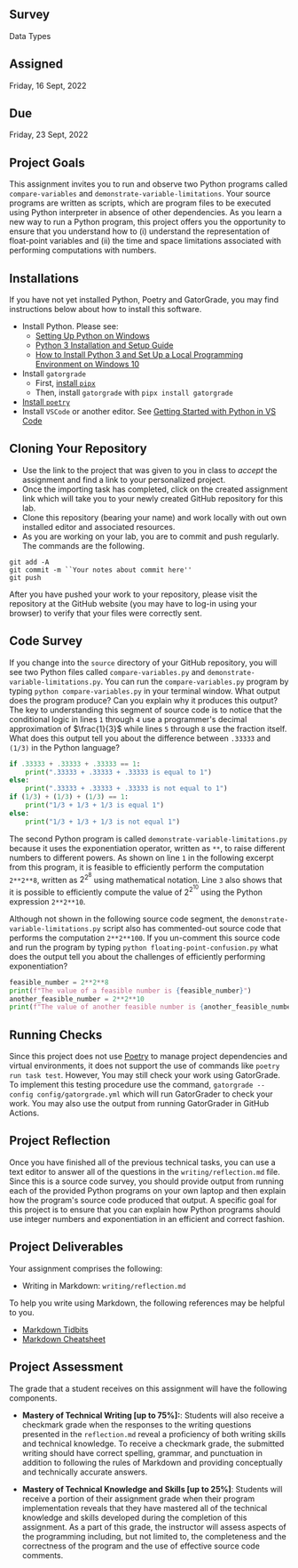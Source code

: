 ## Survey

Data Types

## Assigned

Friday, 16 Sept, 2022

## Due

Friday, 23 Sept, 2022

## Project Goals

This assignment invites you to run and observe two Python programs called `compare-variables` and `demonstrate-variable-limitations`. Your source programs are written as scripts, which are program files to be executed using Python interpreter in absence of other dependencies. As you learn a new way to run a Python program, this project offers you the opportunity to ensure that you understand how to (i) understand the representation of float-point variables and (ii) the time and space limitations associated with performing computations with numbers.

## Installations

If you have not yet installed Python, Poetry and GatorGrade, you may find instructions below about how to install this software.

- Install Python. Please see:
  - [Setting Up Python on Windows](https://realpython.com/lessons/python-windows-setup/)
  - [Python 3 Installation and Setup Guide](https://realpython.com/installing-python/)
  - [How to Install Python 3 and Set Up a Local Programming Environment on Windows 10](https://www.digitalocean.com/community/tutorials/how-to-install-python-3-and-set-up-a-local-programming-environment-on-windows-10)
- Install `gatorgrade`
  - First, [install `pipx`](https://pypa.github.io/pipx/installation/)
  - Then, install `gatorgrade` with `pipx install gatorgrade`
- [Install `poetry`](https://python-poetry.org/docs/)
- Install `VSCode` or another editor. See [Getting Started with Python in VS Code](https://code.visualstudio.com/docs/python/python-tutorial)

## Cloning Your Repository

 + Use the link to the project that was given to you in class to _accept_ the assignment and find a link to your personalized project.
 + Once the importing task has completed, click on the created assignment link which will take you to your newly created GitHub repository for this lab.
 + Clone this repository (bearing your name) and work locally with out own installed editor and associated resources.
 + As you are working on your lab, you are to commit and push regularly. The commands are the following.

 ```
git add -A
git commit -m ``Your notes about commit here''
git push
```

After you have pushed your work to your repository, please visit the repository at the GitHub website (you may have to log-in using your browser) to verify that your files were correctly sent.

## Code Survey

If you change into the `source` directory of your GitHub repository, you will see two Python files called `compare-variables.py` and `demonstrate-variable-limitations.py`. You can run the `compare-variables.py` program by typing `python compare-variables.py` in your terminal window. What output does the program produce? Can you explain why it produces this output? The key to understanding this segment of source code is to notice that the conditional logic in lines `1` through `4` use a programmer's decimal approximation of $\frac{1}{3}$ while lines `5` through `8` use the fraction itself.  What does this output tell you about the difference between `.33333` and `(1/3)` in the Python language?

```python linenums="1"
if .33333 + .33333 + .33333 == 1:
    print(".33333 + .33333 + .33333 is equal to 1")
else:
    print(".33333 + .33333 + .33333 is not equal to 1")
if (1/3) + (1/3) + (1/3) == 1:
    print("1/3 + 1/3 + 1/3 is equal 1")
else:
    print("1/3 + 1/3 + 1/3 is not equal 1")
```

The second Python program is called `demonstrate-variable-limitations.py` because it uses the exponentiation operator, written as `**`, to raise different numbers to different powers. As shown on line `1` in the following excerpt from this program, it is feasible to efficiently perform the computation `2**2**8`, written as $2^{2^8}$ using mathematical notation. Line `3` also shows that it is possible to efficiently compute the value of $2^{2^{10}}$ using the Python expression `2**2**10`.

Although not shown in the following source code segment, the `demonstrate-variable-limitations.py` script also has commented-out source code that performs the computation `2**2**100`. If you un-comment this source code and run the program by typing `python floating-point-confusion.py` what does the output tell you about the challenges of efficiently performing exponentiation?

```python linenums="1"
feasible_number = 2**2**8
print(f"The value of a feasible number is {feasible_number}")
another_feasible_number = 2**2**10
print(f"The value of another feasible number is {another_feasible_number}")
```

## Running Checks

Since this project does not use [Poetry](https://python-poetry.org/) to manage project dependencies and virtual environments, it does not support the use of commands like `poetry run task test`. However, You may still check your work using GatorGrade. To implement this testing procedure use the command, `gatorgrade --config config/gatorgrade.yml` which will run GatorGrader to check your work. You may also use the output from running GatorGrader in GitHub Actions.

## Project Reflection

Once you have finished all of the previous technical tasks, you can use a text editor to answer all of the questions in the `writing/reflection.md` file. Since this is a source code survey, you should provide output from running each of the provided Python programs on your own laptop and then explain how the program's source code produced that output. A specific goal for this project is to ensure that you can explain how Python programs should use integer numbers and exponentiation in an efficient and correct fashion.


## Project Deliverables

Your assignment comprises the following:
  + Writing in Markdown: `writing/reflection.md`

 To help you write using Markdown, the following references may be helpful to you.
  + [Markdown Tidbits](https://www.youtube.com/watch?v=s-oSuHFVnR4)
  + [Markdown Cheatsheet](https://github.com/adam-p/markdown-here/wiki/Markdown-Cheatsheet)


## Project Assessment

The grade that a student receives on this assignment will have the following components.

- **Mastery of Technical Writing [up to 75%]:**: Students will also receive a checkmark grade when the responses to the writing questions presented in the `reflection.md` reveal a proficiency of both writing skills and technical knowledge. To receive a checkmark grade, the submitted writing should have correct spelling, grammar, and punctuation in addition to following the rules of Markdown and providing conceptually and technically accurate answers.

- **Mastery of Technical Knowledge and Skills [up to 25%]**: Students will receive a portion of their assignment grade when their program implementation reveals that they have mastered all of the technical knowledge and skills developed during the completion of this assignment. As a part of this grade, the instructor will assess aspects of the programming including, but not limited to, the completeness and the correctness of the program and the use of effective source code comments.
